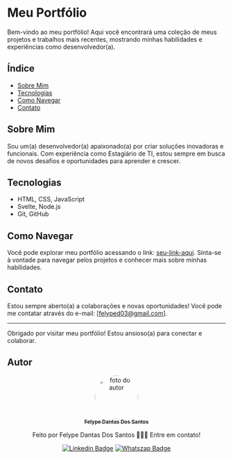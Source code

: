 # Meu Portfólio

Bem-vindo ao meu portfólio! Aqui você encontrará uma coleção de meus projetos e trabalhos mais recentes, mostrando minhas habilidades e experiências como desenvolvedor(a).

## Índice

- [Sobre Mim](#sobre-mim)
- [Tecnologias](#tecnologias)
- [Como Navegar](#como-navegar)
- [Contato](#contato)

## Sobre Mim

Sou um(a) desenvolvedor(a) apaixonado(a) por criar soluções inovadoras e funcionais. Com experiência como Estagiário de TI, estou sempre em busca de novos desafios e oportunidades para aprender e crescer.

## Tecnologias

- HTML, CSS, JavaScript
- Svelte, Node.js
- Git, GitHub

## Como Navegar

Você pode explorar meu portfólio acessando o link: [seu-link-aqui](https://portfofio-chi.vercel.app/). Sinta-se à vontade para navegar pelos projetos e conhecer mais sobre minhas habilidades.

## Contato

Estou sempre aberto(a) a colaborações e novas oportunidades! Você pode me contatar através do e-mail: [felyped03@gmail.com].

---

Obrigado por visitar meu portfólio! Estou ansioso(a) para conectar e colaborar.


## Autor
<div align="center">
<a href="https://www.linkedin.com/in/felype-dantas-dos-santos-94497b193?utm_source=share&utm_campaign=share_via&utm_content=profile&utm_medium=android_app">
<img style="border-radius: 50%;" src="https://github.com/FelypeDantas.png" width="100px;" alt="foto do autor"/>
 <br/>
 <sub><b>Felype Dantas Dos Santos</b></sub></a> <a href="https://www.linkedin.com/in/felype-dantas-dos-santos-94497b193?utm_source=share&utm_campaign=share_via&utm_content=profile&utm_medium=android_app" title="Linkedin"> </a>


Feito por Felype Dantas Dos Santos 👨🏻‍💻 Entre em contato!

[![Linkedin Badge](https://img.shields.io/badge/Felype-0A66C2.svg?style=for-the-badge&logo=LinkedIn&logoColor=white)](https://www.linkedin.com/in/felype-dantas-dos-santos-94497b193?utm_source=share&utm_campaign=share_via&utm_content=profile&utm_medium=android_app)
[![Whatszap Badge](https://img.shields.io/badge/Felype-25D366.svg?style=for-the-badge&logo=WhatsApp&logoColor=white)](https://wa.me/qr/EOCNNKM4XUHDM1)

</div>
